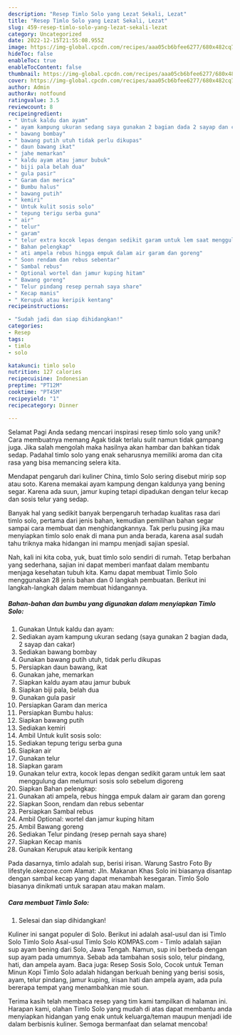 ```yaml
---
description: "Resep Timlo Solo yang Lezat Sekali, Lezat"
title: "Resep Timlo Solo yang Lezat Sekali, Lezat"
slug: 459-resep-timlo-solo-yang-lezat-sekali-lezat
category: Uncategorized
date: 2022-12-15T21:55:08.955Z
image: https://img-global.cpcdn.com/recipes/aaa05cb6bfee6277/680x482cq70/timlo-solo-foto-resep-utama.jpg
hideToc: false
enableToc: true
enableTocContent: false
thumbnail: https://img-global.cpcdn.com/recipes/aaa05cb6bfee6277/680x482cq70/timlo-solo-foto-resep-utama.jpg
cover: https://img-global.cpcdn.com/recipes/aaa05cb6bfee6277/680x482cq70/timlo-solo-foto-resep-utama.jpg
author: Admin
authorAv: notfound
ratingvalue: 3.5
reviewcount: 8
recipeingredient:
- " Untuk kaldu dan ayam"
- " ayam kampung ukuran sedang saya gunakan 2 bagian dada 2 sayap dan cakar"
- " bawang bombay"
- " bawang putih utuh tidak perlu dikupas"
- " daun bawang ikat"
- " jahe memarkan"
- " kaldu ayam atau jamur bubuk"
- " biji pala belah dua"
- " gula pasir"
- " Garam dan merica"
- " Bumbu halus"
- " bawang putih"
- " kemiri"
- " Untuk kulit sosis solo"
- " tepung terigu serba guna"
- " air"
- " telur"
- " garam"
- " telur extra kocok lepas dengan sedikit garam untuk lem saat menggulung dan melumuri sosis solo sebelum digoreng"
- " Bahan pelengkap"
- " ati ampela rebus hingga empuk dalam air garam dan goreng"
- " Soon rendam dan rebus sebentar"
- " Sambal rebus"
- " Optional wortel dan jamur kuping hitam"
- " Bawang goreng"
- " Telur pindang resep pernah saya share"
- " Kecap manis"
- " Kerupuk atau keripik kentang"
recipeinstructions:

- "Sudah jadi dan siap dihidangkan!"
categories:
- Resep
tags:
- timlo
- solo

katakunci: timlo solo 
nutrition: 127 calories
recipecuisine: Indonesian
preptime: "PT12M"
cooktime: "PT45M"
recipeyield: "1"
recipecategory: Dinner

---
```



Selamat Pagi Anda sedang mencari inspirasi resep timlo solo yang unik? Cara membuatnya memang Agak tidak terlalu sulit namun tidak gampang juga. Jika salah mengolah maka hasilnya akan hambar dan bahkan tidak sedap. Padahal timlo solo yang enak seharusnya memiliki aroma dan cita rasa yang bisa memancing selera kita.


Mendapat pengaruh dari kuliner China, timlo Solo sering disebut mirip sop atau soto. Karena memakai ayam kampung dengan kaldunya yang bening segar. Karena ada suun, jamur kuping tetapi dipadukan dengan telur kecap dan sosis telur yang sedap.

Banyak hal yang sedikit banyak berpengaruh terhadap kualitas rasa dari timlo solo, pertama dari jenis bahan, kemudian pemilihan bahan segar sampai cara membuat dan menghidangkannya. Tak perlu pusing jika mau menyiapkan timlo solo enak di mana pun anda berada, karena asal sudah tahu triknya maka hidangan ini mampu menjadi sajian spesial.


Nah, kali ini kita coba, yuk, buat timlo solo sendiri di rumah. Tetap berbahan yang sederhana, sajian ini dapat memberi manfaat dalam membantu menjaga kesehatan tubuh kita. Kamu dapat membuat Timlo Solo menggunakan 28 jenis bahan dan 0 langkah pembuatan. Berikut ini langkah-langkah dalam membuat hidangannya.

<!--inarticleads1-->

##### Bahan-bahan dan bumbu yang digunakan dalam menyiapkan Timlo Solo:

1. Gunakan  Untuk kaldu dan ayam:
1. Sediakan  ayam kampung ukuran sedang (saya gunakan 2 bagian dada, 2 sayap dan cakar)
1. Sediakan  bawang bombay
1. Gunakan  bawang putih utuh, tidak perlu dikupas
1. Persiapkan  daun bawang, ikat
1. Gunakan  jahe, memarkan
1. Siapkan  kaldu ayam atau jamur bubuk
1. Siapkan  biji pala, belah dua
1. Gunakan  gula pasir
1. Persiapkan  Garam dan merica
1. Persiapkan  Bumbu halus:
1. Siapkan  bawang putih
1. Sediakan  kemiri
1. Ambil  Untuk kulit sosis solo:
1. Sediakan  tepung terigu serba guna
1. Siapkan  air
1. Gunakan  telur
1. Siapkan  garam
1. Gunakan  telur extra, kocok lepas dengan sedikit garam untuk lem saat menggulung dan melumuri sosis solo sebelum digoreng
1. Siapkan  Bahan pelengkap:
1. Gunakan  ati ampela, rebus hingga empuk dalam air garam dan goreng
1. Siapkan  Soon, rendam dan rebus sebentar
1. Persiapkan  Sambal rebus
1. Ambil  Optional: wortel dan jamur kuping hitam
1. Ambil  Bawang goreng
1. Sediakan  Telur pindang (resep pernah saya share)
1. Siapkan  Kecap manis
1. Gunakan  Kerupuk atau keripik kentang


Pada dasarnya, timlo adalah sup, berisi irisan. Warung Sastro Foto By lifestyle.okezone.com Alamat: Jln. Makanan Khas Solo ini biasanya disantap dengan sambal kecap yang dapat menambah kesegaran. Timlo Solo biasanya dinikmati untuk sarapan atau makan malam. 

<!--inarticleads2-->

##### Cara membuat Timlo Solo:


1. Selesai dan siap dihidangkan!

Kuliner ini sangat populer di Solo. Berikut ini adalah asal-usul dan isi Timlo Solo Timlo Solo Asal-usul Timlo Solo KOMPAS.com - Timlo adalah sajian sup ayam bening dari Solo, Jawa Tengah. Namun, sup ini berbeda dengan sup ayam pada umumnya. Sebab ada tambahan sosis solo, telur pindang, hati, dan ampela ayam. Baca juga: Resep Sosis Solo, Cocok untuk Teman Minun Kopi Timlo Solo adalah hidangan berkuah bening yang berisi sosis, ayam, telur pindang, jamur kuping, irisan hati dan ampela ayam, ada pula bererapa tempat yang menambahkan mie soun. 

Terima kasih telah membaca resep yang tim kami tampilkan di halaman ini. Harapan kami, olahan Timlo Solo yang mudah di atas dapat membantu anda menyiapkan hidangan yang enak untuk keluarga/teman maupun menjadi ide dalam berbisnis kuliner. Semoga bermanfaat dan selamat mencoba!
